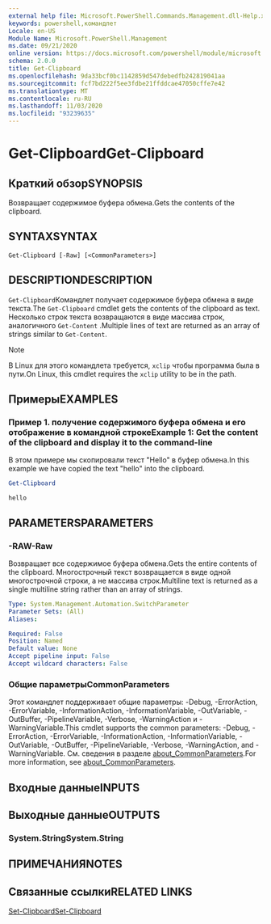 ```yaml
---
external help file: Microsoft.PowerShell.Commands.Management.dll-Help.xml
keywords: powershell,командлет
Locale: en-US
Module Name: Microsoft.PowerShell.Management
ms.date: 09/21/2020
online version: https://docs.microsoft.com/powershell/module/microsoft.powershell.management/get-clipboard?view=powershell-7&WT.mc_id=ps-gethelp
schema: 2.0.0
title: Get-Clipboard
ms.openlocfilehash: 9da33bcf0bc1142859d547debedfb242819041aa
ms.sourcegitcommit: fcf7bd222f5ee3fdbe21ffddcae47050cffe7e42
ms.translationtype: MT
ms.contentlocale: ru-RU
ms.lasthandoff: 11/03/2020
ms.locfileid: "93239635"
---
```

# <span data-ttu-id="3dc49-103">Get-Clipboard</span><span class="sxs-lookup"><span data-stu-id="3dc49-103">Get-Clipboard</span></span>

## <span data-ttu-id="3dc49-104">Краткий обзор</span><span class="sxs-lookup"><span data-stu-id="3dc49-104">SYNOPSIS</span></span>
<span data-ttu-id="3dc49-105">Возвращает содержимое буфера обмена.</span><span class="sxs-lookup"><span data-stu-id="3dc49-105">Gets the contents of the clipboard.</span></span>

## <span data-ttu-id="3dc49-106">SYNTAX</span><span class="sxs-lookup"><span data-stu-id="3dc49-106">SYNTAX</span></span>

```
Get-Clipboard [-Raw] [<CommonParameters>]
```

## <span data-ttu-id="3dc49-107">DESCRIPTION</span><span class="sxs-lookup"><span data-stu-id="3dc49-107">DESCRIPTION</span></span>

<span data-ttu-id="3dc49-108">`Get-Clipboard`Командлет получает содержимое буфера обмена в виде текста.</span><span class="sxs-lookup"><span data-stu-id="3dc49-108">The `Get-Clipboard` cmdlet gets the contents of the clipboard as text.</span></span> <span data-ttu-id="3dc49-109">Несколько строк текста возвращаются в виде массива строк, аналогичного `Get-Content` .</span><span class="sxs-lookup"><span data-stu-id="3dc49-109">Multiple lines of text are returned as an array of strings similar to `Get-Content`.</span></span>

> [!NOTE]
> <span data-ttu-id="3dc49-110">В Linux для этого командлета требуется, `xclip` чтобы программа была в пути.</span><span class="sxs-lookup"><span data-stu-id="3dc49-110">On Linux, this cmdlet requires the `xclip` utility to be in the path.</span></span>

## <span data-ttu-id="3dc49-111">Примеры</span><span class="sxs-lookup"><span data-stu-id="3dc49-111">EXAMPLES</span></span>

### <span data-ttu-id="3dc49-112">Пример 1. получение содержимого буфера обмена и его отображение в командной строке</span><span class="sxs-lookup"><span data-stu-id="3dc49-112">Example 1: Get the content of the clipboard and display it to the command-line</span></span>

<span data-ttu-id="3dc49-113">В этом примере мы скопировали текст "Hello" в буфер обмена.</span><span class="sxs-lookup"><span data-stu-id="3dc49-113">In this example we have copied the text "hello" into the clipboard.</span></span>

```powershell
Get-Clipboard
```

```Output
hello
```

## <span data-ttu-id="3dc49-114">PARAMETERS</span><span class="sxs-lookup"><span data-stu-id="3dc49-114">PARAMETERS</span></span>

### <span data-ttu-id="3dc49-115">-RAW</span><span class="sxs-lookup"><span data-stu-id="3dc49-115">-Raw</span></span>

<span data-ttu-id="3dc49-116">Возвращает все содержимое буфера обмена.</span><span class="sxs-lookup"><span data-stu-id="3dc49-116">Gets the entire contents of the clipboard.</span></span> <span data-ttu-id="3dc49-117">Многострочный текст возвращается в виде одной многострочной строки, а не массива строк.</span><span class="sxs-lookup"><span data-stu-id="3dc49-117">Multiline text is returned as a single multiline string rather than an array of strings.</span></span>

```yaml
Type: System.Management.Automation.SwitchParameter
Parameter Sets: (All)
Aliases:

Required: False
Position: Named
Default value: None
Accept pipeline input: False
Accept wildcard characters: False
```

### <span data-ttu-id="3dc49-118">Общие параметры</span><span class="sxs-lookup"><span data-stu-id="3dc49-118">CommonParameters</span></span>

<span data-ttu-id="3dc49-119">Этот командлет поддерживает общие параметры: -Debug, -ErrorAction, -ErrorVariable, -InformationAction, -InformationVariable, -OutVariable, -OutBuffer, -PipelineVariable, -Verbose, -WarningAction и -WarningVariable.</span><span class="sxs-lookup"><span data-stu-id="3dc49-119">This cmdlet supports the common parameters: -Debug, -ErrorAction, -ErrorVariable, -InformationAction, -InformationVariable, -OutVariable, -OutBuffer, -PipelineVariable, -Verbose, -WarningAction, and -WarningVariable.</span></span> <span data-ttu-id="3dc49-120">См. сведения в разделе [about_CommonParameters](https://go.microsoft.com/fwlink/?LinkID=113216).</span><span class="sxs-lookup"><span data-stu-id="3dc49-120">For more information, see [about_CommonParameters](https://go.microsoft.com/fwlink/?LinkID=113216).</span></span>

## <span data-ttu-id="3dc49-121">Входные данные</span><span class="sxs-lookup"><span data-stu-id="3dc49-121">INPUTS</span></span>

## <span data-ttu-id="3dc49-122">Выходные данные</span><span class="sxs-lookup"><span data-stu-id="3dc49-122">OUTPUTS</span></span>

### <span data-ttu-id="3dc49-123">System.String</span><span class="sxs-lookup"><span data-stu-id="3dc49-123">System.String</span></span>

## <span data-ttu-id="3dc49-124">ПРИМЕЧАНИЯ</span><span class="sxs-lookup"><span data-stu-id="3dc49-124">NOTES</span></span>

## <span data-ttu-id="3dc49-125">Связанные ссылки</span><span class="sxs-lookup"><span data-stu-id="3dc49-125">RELATED LINKS</span></span>

[<span data-ttu-id="3dc49-126">Set-Clipboard</span><span class="sxs-lookup"><span data-stu-id="3dc49-126">Set-Clipboard</span></span>](Set-Clipboard.md)


